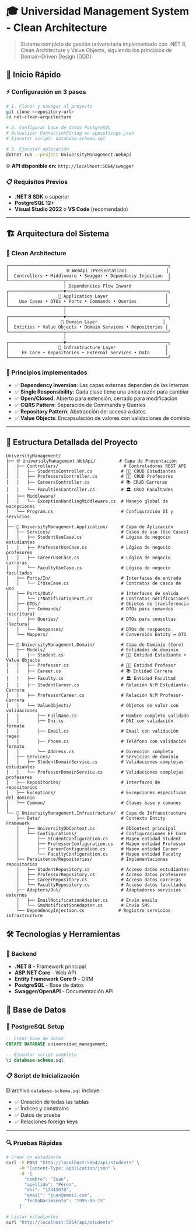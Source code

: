 # 🎓 Universidad Management System - Clean Architecture

> Sistema completo de gestión universitaria implementado con .NET 8, Clean Architecture y Value Objects, siguiendo los principios de Domain-Driven Design (DDD).

## 🚀 Inicio Rápido

### ⚡ Configuración en 3 pasos

```bash
# 1. Clonar y navegar al proyecto
git clone <repository-url>
cd net-clean-arquitecture

# 2. Configurar base de datos PostgreSQL
# Actualizar ConnectionString en appsettings.json
# Ejecutar script: database-schema.sql

# 3. Ejecutar aplicación
dotnet run --project UniversityManagement.WebApi
```

🌐 **API disponible en:** `http://localhost:5064/swagger`

### 📋 Requisitos Previos

- **.NET 8 SDK** o superior
- **PostgreSQL 12+** 
- **Visual Studio 2022** o **VS Code** (recomendado)

---

## 🏗️ Arquitectura del Sistema

### 📐 Clean Architecture

```
┌─────────────────────────────────────────────────────────────┐
│                      🌐 WebApi (Presentation)               │
│  Controllers • Middleware • Swagger • Dependency Injection  │
└─────────────────────┬───────────────────────────────────────┘
                      │ Dependencies Flow Inward
┌─────────────────────▼───────────────────────────────────────┐
│                   📱 Application Layer                      │
│    Use Cases • DTOs • Ports • Commands • Queries           │
└─────────────────────┬───────────────────────────────────────┘
                      │
┌─────────────────────▼───────────────────────────────────────┐
│                    💼 Domain Layer                         │
│  Entities • Value Objects • Domain Services • Repositories │
└─────────────────────┬───────────────────────────────────────┘
                      │
┌─────────────────────▼───────────────────────────────────────┐
│                   🔧 Infrastructure Layer                   │
│     EF Core • Repositories • External Services • Data      │
└─────────────────────────────────────────────────────────────┘
```

### 🎯 Principios Implementados

- ✅ **Dependency Inversion**: Las capas externas dependen de las internas
- ✅ **Single Responsibility**: Cada clase tiene una única razón para cambiar  
- ✅ **Open/Closed**: Abierto para extensión, cerrado para modificación
- ✅ **CQRS Pattern**: Separación de Commands y Queries
- ✅ **Repository Pattern**: Abstracción del acceso a datos
- ✅ **Value Objects**: Encapsulación de valores con validaciones de dominio

---

## 🏢 Estructura Detallada del Proyecto

```
UniversityManagement/
├── 🌐 UniversityManagement.WebApi/         # Capa de Presentación
│   ├── Controllers/                         # Controladores REST API
│   │   ├── StudentsController.cs           # 👨‍🎓 CRUD Estudiantes
│   │   ├── ProfessorsController.cs         # 👨‍🏫 CRUD Profesores  
│   │   ├── CareersController.cs            # 📚 CRUD Carreras
│   │   └── FacultiesController.cs          # 🏛️ CRUD Facultades
│   ├── Middleware/
│   │   └── ExceptionHandlingMiddleware.cs  # Manejo global de excepciones
│   └── Program.cs                          # Configuración DI y servicios
│
├── 📱 UniversityManagement.Application/     # Capa de Aplicación
│   ├── Services/                           # Casos de uso (Use Cases)
│   │   ├── StudentUseCase.cs               # Lógica de negocio estudiantes
│   │   ├── ProfessorUseCase.cs             # Lógica de negocio profesores
│   │   ├── CareerUseCase.cs                # Lógica de negocio carreras
│   │   └── FacultyUseCase.cs               # Lógica de negocio facultades
│   ├── Ports/In/                           # Interfaces de entrada
│   │   └── I*UseCase.cs                    # Contratos de casos de uso
│   ├── Ports/Out/                          # Interfaces de salida  
│   │   └── I*NotificationPort.cs           # Contratos notificaciones
│   ├── DTOs/                               # Objetos de transferencia
│   │   ├── Commands/                       # DTOs para comandos (escritura)
│   │   ├── Queries/                        # DTOs para consultas (lectura)
│   │   └── Responses/                      # DTOs de respuesta
│   └── Mappers/                            # Conversión Entity ↔ DTO
│
├── 💼 UniversityManagement.Domain/          # Capa de Dominio (Core)
│   ├── Models/                             # Entidades de dominio
│   │   ├── Student.cs                      # 👨‍🎓 Entidad Estudiante + Value Objects
│   │   ├── Professor.cs                    # 👨‍🏫 Entidad Profesor
│   │   ├── Career.cs                       # 📚 Entidad Carrera
│   │   ├── Faculty.cs                      # 🏛️ Entidad Facultad
│   │   ├── StudentCareer.cs                # Relación N:M Estudiante-Carrera
│   │   ├── ProfessorCareer.cs              # Relación N:M Profesor-Carrera
│   │   └── ValueObjects/                   # Objetos de valor con validaciones
│   │       ├── FullName.cs                 # Nombre completo validado
│   │       ├── Dni.cs                      # DNI con validación formato
│   │       ├── Email.cs                    # Email con validación regex
│   │       ├── Phone.cs                    # Teléfono con validación formato
│   │       └── Address.cs                  # Dirección completa
│   ├── Services/                           # Servicios de dominio
│   │   ├── StudentDomainService.cs         # Validaciones complejas estudiantes
│   │   └── ProfessorDomainService.cs       # Validaciones complejas profesores
│   ├── Repositories/                       # Interfaces de repositorios
│   ├── Exceptions/                         # Excepciones específicas del dominio
│   └── Common/                             # Clases base y comunes
│
└── 🔧 UniversityManagement.Infrastructure/  # Capa de Infraestructura
    ├── Data/                               # Contexto Entity Framework
    │   ├── UniversityDbContext.cs          # DbContext principal
    │   └── Configurations/                 # Configuraciones EF Core
    │       ├── StudentConfiguration.cs     # Mapeo entidad Student
    │       ├── ProfessorConfiguration.cs   # Mapeo entidad Professor
    │       ├── CareerConfiguration.cs      # Mapeo entidad Career
    │       └── FacultyConfiguration.cs     # Mapeo entidad Faculty
    ├── Persistence/Repositories/           # Implementaciones repositorios
    │   ├── StudentRepository.cs            # Acceso datos estudiantes
    │   ├── ProfessorRepository.cs          # Acceso datos profesores  
    │   ├── CareerRepository.cs             # Acceso datos carreras
    │   └── FacultyRepository.cs            # Acceso datos facultades
    ├── Adapters/Out/                       # Adaptadores servicios externos
    │   ├── EmailNotificationAdapter.cs     # Envío emails
    │   └── SmsNotificationAdapter.cs       # Envío SMS
    └── DependencyInjection.cs             # Registro servicios infrastructure
```

## 🛠️ Tecnologías y Herramientas

### 🔧 Backend
- **.NET 8** - Framework principal
- **ASP.NET Core** - Web API
- **Entity Framework Core 9** - ORM
- **PostgreSQL** - Base de datos
- **Swagger/OpenAPI** - Documentación API


## 💾 Base de Datos

### 🐘 PostgreSQL Setup

```sql
-- Crear base de datos
CREATE DATABASE universidad_management;

-- Ejecutar script completo
\i database-schema.sql
```

### 📋 Script de Inicialización

El archivo `database-schema.sql` incluye:
- ✅ Creación de todas las tablas
- ✅ Índices y constrains
- ✅ Datos de prueba
- ✅ Relaciones foreign keys

---

### 🔍 Pruebas Rápidas

```bash
# Crear un estudiante
curl -X POST "http://localhost:5064/api/students" \
     -H "Content-Type: application/json" \
     -d '{
       "nombre": "Juan",
       "apellido": "Pérez", 
       "dni": "12345678",
       "email": "juan@email.com",
       "fechaNacimiento": "1995-05-15"
     }'

# Listar estudiantes  
curl "http://localhost:5064/api/students"
```